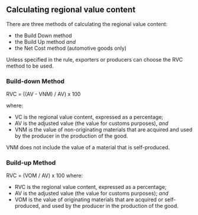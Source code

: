 ## Calculating regional value content
There are three methods of calculating the regional value content:
- the Build Down method
- the Build Up method _and_
- the Net Cost method (automotive goods only)
 
Unless specified in the rule, exporters or producers can choose the RVC method to be used.

### Build-down Method

RVC   =   ((AV - VNM) / AV) x  100

where:
- VC is the regional value content, expressed as a percentage;
- AV is the adjusted value (the value for customs purposes), _and_   
- VNM is the value of non-originating materials that are acquired and used by the producer in the production of the good. 

VNM does not include the value of a material that is self-produced.

### Build-up Method
RVC   =     (VOM / AV)  x  100
where:
- RVC is the regional value content, expressed as a percentage;
- AV is the adjusted value (the value for customs purposes); _and_
- VOM is the value of originating materials that are acquired or self-produced, and used by the producer in the production of the good. 